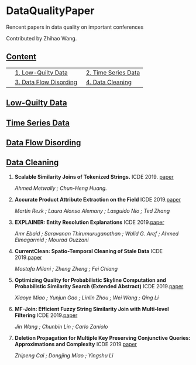 # DataQualityPaper
Rencent papers in data quality on important conferences 

Contributed by Zhihao Wang.

## [Content](#content)

<table>
<!-- <tr><td colspan="2"><a href="#survey-papers">1. Survey</a></td></tr> 
<tr><td colspan="2"><a href="#models">2. Models</a></td></tr> -->
<tr>
    <td>&emsp;<a href="#low-quilty-data">1.  Low-Quilty Data</a></td>
    <td>&ensp;<a href="#time-series-data">2.  Time Series Data</a></td>
</tr>
<tr>
    <td>&emsp;<a href="#data-flow-disording">3.  Data Flow Disording</a></td>
    <td>&ensp;<a href="#data-cleaning">4.  Data Cleaning</a></td>
</tr>
</table>

## [Low-Quilty Data](#content)

    
## [Time Series Data](#content)


    
## [Data Flow Disording](#content)

    
## [Data Cleaning](#content)
1. **Scalable Similarity Joins of Tokenized Strings.** ICDE 2019. [paper](http://ieeexplore-ieee-org-s.ivpn.hit.edu.cn/stamp/stamp.jsp?tp=&arnumber=8731435)

    *Ahmed Metwally ; Chun-Heng Huang.*
    
1. **Accurate Product Attribute Extraction on the Field** ICDE 2019.[paper](http://ieeexplore-ieee-org-s.ivpn.hit.edu.cn/stamp/stamp.jsp?tp=&arnumber=8731553)

    *Martin Rezk ; Laura Alonso Alemany ; Lasguido Nio ; Ted Zhang*
    
1. **EXPLAINER: Entity Resolution Explanations** ICDE 2019.[paper](http://ieeexplore-ieee-org-s.ivpn.hit.edu.cn/stamp/stamp.jsp?tp=&arnumber=8731597)

    *Amr Ebaid ; Saravanan Thirumuruganathan ; Walid G. Aref ; Ahmed Elmagarmid ; Mourad Ouzzani*
    
1. **CurrentClean: Spatio-Temporal Cleaning of Stale Data** ICDE 2019.[paper](http://ieeexplore-ieee-org-s.ivpn.hit.edu.cn/stamp/stamp.jsp?tp=&arnumber=8731522)

    *Mostafa Milani ; Zheng Zheng ; Fei Chiang*
    
1. **Optimizing Quality for Probabilistic Skyline Computation and Probabilistic Similarity Search (Extended Abstract)** ICDE 2019.[paper](http://ieeexplore-ieee-org-s.ivpn.hit.edu.cn/stamp/stamp.jsp?tp=&arnumber=8731376)

    *Xiaoye Miao ; Yunjun Gao ; Linlin Zhou ; Wei Wang ; Qing Li*
    
1. **MF-Join: Efficient Fuzzy String Similarity Join with Multi-level Filtering** ICDE 2019.[paper](http://ieeexplore-ieee-org-s.ivpn.hit.edu.cn/stamp/stamp.jsp?tp=&arnumber=8731566)

    *Jin Wang ; Chunbin Lin ; Carlo Zaniolo*
  
1. **Deletion Propagation for Multiple Key Preserving Conjunctive Queries: Approximations and Complexity** ICDE 2019.[paper](http://ieeexplore-ieee-org-s.ivpn.hit.edu.cn/stamp/stamp.jsp?tp=&arnumber=8731474)

    *Zhipeng Cai ; Dongjing Miao ; Yingshu Li*
